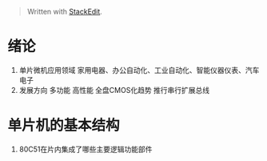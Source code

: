 > Written with [StackEdit](https://stackedit.io/).
# 绪论
1. 单片微机应用领域
家用电器、办公自动化、工业自动化、智能仪器仪表、汽车电子
2. 发展方向
多功能 高性能 全盘CMOS化趋势 推行串行扩展总线
# 单片机的基本结构
1. 80C51在片内集成了哪些主要逻辑功能部件
<!--stackedit_data:
eyJoaXN0b3J5IjpbNDgxNjAwMzY3LDE2NTU1Nzg4MTgsMTgyOT
Y4NjA0NywtNTQ0NDE1ODE3LDE4MDg4NTk0MjQsNzMwOTk4MTE2
XX0=
-->